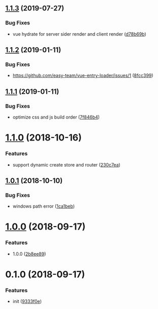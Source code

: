 ## [1.1.3](https://github.com/hubcarl/vue-entry-loader/compare/1.1.2...1.1.3) (2019-07-27)


### Bug Fixes

* vue hydrate for server sider render and client render ([d78b69b](https://github.com/hubcarl/vue-entry-loader/commit/d78b69b))



<a name="1.1.2"></a>
## [1.1.2](https://github.com/hubcarl/vue-entry-loader/compare/1.1.1...1.1.2) (2019-01-11)


### Bug Fixes

* https://github.com/easy-team/vue-entry-loader/issues/1 ([8fcc399](https://github.com/hubcarl/vue-entry-loader/commit/8fcc399))



<a name="1.1.1"></a>
## [1.1.1](https://github.com/hubcarl/vue-entry-loader/compare/1.1.0...1.1.1) (2019-01-11)


### Bug Fixes

* optimize css and js build order ([7f846b4](https://github.com/hubcarl/vue-entry-loader/commit/7f846b4))



<a name="1.1.0"></a>
# [1.1.0](https://github.com/hubcarl/vue-entry-loader/compare/1.0.1...1.1.0) (2018-10-16)


### Features

* support dynamic create store and router ([230c7ea](https://github.com/hubcarl/vue-entry-loader/commit/230c7ea))



<a name="1.0.1"></a>
## [1.0.1](https://github.com/hubcarl/vue-entry-loader/compare/1.0.0...1.0.1) (2018-10-10)


### Bug Fixes

* windows path error ([1ca1beb](https://github.com/hubcarl/vue-entry-loader/commit/1ca1beb))



<a name="1.0.0"></a>
# [1.0.0](https://github.com/hubcarl/vue-entry-loader/compare/0.1.0...1.0.0) (2018-09-17)


### Features

* 1.0.0 ([2b8ee89](https://github.com/hubcarl/vue-entry-loader/commit/2b8ee89))



<a name="0.1.0"></a>
# 0.1.0 (2018-09-17)


### Features

* init ([9333f0e](https://github.com/hubcarl/vue-entry-loader/commit/9333f0e))



